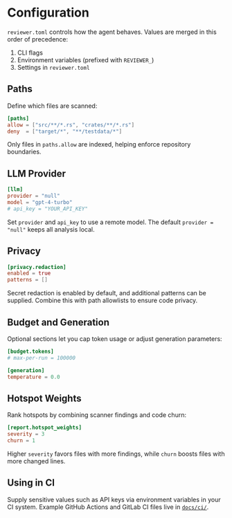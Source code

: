 # Configuration

`reviewer.toml` controls how the agent behaves. Values are merged in this order of precedence:
1. CLI flags
2. Environment variables (prefixed with `REVIEWER_`)
3. Settings in `reviewer.toml`

## Paths
Define which files are scanned:
```toml
[paths]
allow = ["src/**/*.rs", "crates/**/*.rs"]
deny  = ["target/*", "**/testdata/*"]
```
Only files in `paths.allow` are indexed, helping enforce repository boundaries.

## LLM Provider
```toml
[llm]
provider = "null"
model = "gpt-4-turbo"
# api_key = "YOUR_API_KEY"
```
Set `provider` and `api_key` to use a remote model. The default `provider = "null"` keeps all analysis local.

## Privacy
```toml
[privacy.redaction]
enabled = true
patterns = []
```
Secret redaction is enabled by default, and additional patterns can be supplied. Combine this with path allowlists to ensure code privacy.

## Budget and Generation
Optional sections let you cap token usage or adjust generation parameters:
```toml
[budget.tokens]
# max-per-run = 100000

[generation]
temperature = 0.0
```

## Hotspot Weights
Rank hotspots by combining scanner findings and code churn:
```toml
[report.hotspot_weights]
severity = 3
churn = 1
```
Higher `severity` favors files with more findings, while `churn` boosts files with more changed lines.

## Using in CI
Supply sensitive values such as API keys via environment variables in your CI system. Example GitHub Actions and GitLab CI files live in [`docs/ci/`](ci/).
